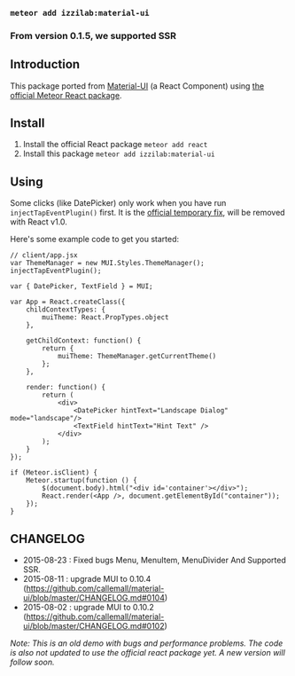 ### `meteor add izzilab:material-ui`

### From version 0.1.5, we supported SSR 

## Introduction

This package ported from [Material-UI](http://material-ui.com) (a React Component) using [the official Meteor React package](http://react-in-meteor.readthedocs.org/).


## Install

1. Install the official React package `meteor add react`
2. Install this package `meteor add izzilab:material-ui`

## Using

Some clicks (like DatePicker) only work when you have run `injectTapEventPlugin()` first. It is the [official temporary fix](http://react-components.com/component/material-ui), will be removed with React v1.0.

Here's some example code to get you started:

```
// client/app.jsx
var ThemeManager = new MUI.Styles.ThemeManager();
injectTapEventPlugin();

var { DatePicker, TextField } = MUI;

var App = React.createClass({
    childContextTypes: {
        muiTheme: React.PropTypes.object
    },

    getChildContext: function() {
        return {
            muiTheme: ThemeManager.getCurrentTheme()
        };
    },

    render: function() {
        return (
            <div>
                <DatePicker hintText="Landscape Dialog" mode="landscape"/>
                <TextField hintText="Hint Text" />
            </div>
        );
    }
});

if (Meteor.isClient) {
    Meteor.startup(function () {
        $(document.body).html("<div id='container'></div>");
        React.render(<App />, document.getElementById("container"));
    });
}
```

## CHANGELOG
- 2015-08-23 : Fixed bugs Menu, MenuItem, MenuDivider And Supported SSR.
- 2015-08-11 : upgrade MUI to 0.10.4 (https://github.com/callemall/material-ui/blob/master/CHANGELOG.md#0104)
- 2015-08-02 : upgrade MUI to 0.10.2 (https://github.com/callemall/material-ui/blob/master/CHANGELOG.md#0102)

*Note: This is an old demo with bugs and performance problems. The code is also not updated to use the official react package yet. A new version will follow soon.*
